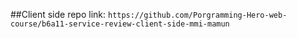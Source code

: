 ##Client side repo link:
`https://github.com/Porgramming-Hero-web-course/b6a11-service-review-client-side-mmi-mamun`